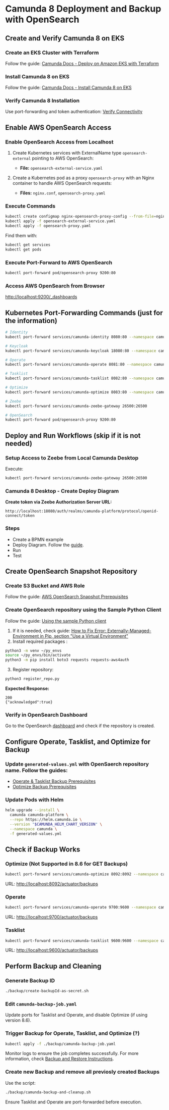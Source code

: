# Camunda 8 Deployment and Backup with OpenSearch

## Create and Verify Camunda 8 on EKS

### Create an EKS Cluster with Terraform
Follow the guide:
[Camunda Docs - Deploy on Amazon EKS with Terraform](https://docs.camunda.io/docs/self-managed/setup/deploy/amazon/amazon-eks/eks-terraform/)

### Install Camunda 8 on EKS
Follow the guide:
[Camunda Docs - Install Camunda 8 on EKS](https://docs.camunda.io/docs/self-managed/setup/deploy/amazon/amazon-eks/eks-helm/)

### Verify Camunda 8 Installation
Use port-forwarding and token authentication:
[Verify Connectivity](https://docs.camunda.io/docs/self-managed/setup/deploy/amazon/amazon-eks/eks-helm/#verify-connectivity-to-camunda-8)

## Enable AWS OpenSearch Access

### Enable OpenSearch Access from Localhost
1. Create Kubernetes services with ExternalName type `opensearch-external` pointing to AWS OpenSearch:
   - **File:** `opensearch-external-service.yaml`

2. Create a Kubernetes pod as a proxy `opensearch-proxy` with an Nginx container to handle AWS OpenSearch requests:
   - **Files:** `nginx.conf`, `opensearch-proxy.yaml`

### Execute Commands
```bash
kubectl create configmap nginx-opensearch-proxy-config --from-file=nginx.conf
kubectl apply -f opensearch-external-service.yaml
kubectl apply -f opensearch-proxy.yaml
```
Find them with:
```bash
kubectl get services
kubectl get pods
```

### Execute Port-Forward to AWS OpenSearch
```bash
kubectl port-forward pod/opensearch-proxy 9200:80
```

### Access AWS OpenSearch from Browser
[http://localhost:9200/_dashboards](http://localhost:9200/_dashboards)

## Kubernetes Port-Forwarding Commands (just for the information)
```bash
# Identity
kubectl port-forward services/camunda-identity 8080:80 --namespace camunda

# Keycloak
kubectl port-forward services/camunda-keycloak 18080:80 --namespace camunda

# Operate
kubectl port-forward services/camunda-operate 8081:80 --namespace camunda

# Tasklist
kubectl port-forward services/camunda-tasklist 8082:80 --namespace camunda

# Optimize
kubectl port-forward services/camunda-optimize 8083:80 --namespace camunda

# Zeebe
kubectl port-forward services/camunda-zeebe-gateway 26500:26500

# OpenSearch
kubectl port-forward pod/opensearch-proxy 9200:80
```

## Deploy and Run Workflows (skip if it is not needed)
### Setup Access to Zeebe from Local Camunda Desktop
Execute:
```bash
kubectl port-forward services/camunda-zeebe-gateway 26500:26500
```

### Camunda 8 Desktop - Create Deploy Diagram
**Create token via Zeebe Authorization Server URL:**
```
http://localhost:18080/auth/realms/camunda-platform/protocol/openid-connect/token
```

### Steps
- Create a BPMN example
- Deploy Diagram. Follow the [guide](https://docs.camunda.io/docs/self-managed/modeler/desktop-modeler/deploy-to-self-managed/?auth=oauth).
- Run
- Test

## Create OpenSearch Snapshot Repository
### Create S3 Bucket and AWS Role
Follow the guide:
[AWS OpenSearch Snapshot Prerequisites](https://docs.aws.amazon.com/opensearch-service/latest/developerguide/managedomains-snapshots.html#managedomains-snapshot-prerequisites)

### Create OpenSearch repository using the Sample Python Client
Follow the guide:
[Using the sample Python client](https://docs.aws.amazon.com/opensearch-service/latest/developerguide/managedomains-snapshot-registerdirectory.html)
1. If it is needed, check guide: [How to Fix Error: Externally-Managed-Environment in Pip, section "Use a Virtual Environment"
](https://builtin.com/articles/error-externally-managed-environment)
2. Install required packages :
```bash
python3 -m venv ~/py_envs
source ~/py_envs/bin/activate
python3 -m pip install boto3 requests requests-aws4auth
```
3. Register repository:
```bash
python3 register_repo.py
```
**Expected Response:**
```
200
{"acknowledged":true}
```

### Verify in OpenSearch Dashboard
Go to the OpenSearch [dashboard](http://localhost:9200/_dashboards) and check if the repository is created.

## Configure Operate, Tasklist, and Optimize for Backup
### Update `generated-values.yml` with OpenSaerch repository name. Follow the guides:
- [Operate & Tasklist Backup Prerequisites](https://docs.camunda.io/docs/self-managed/operational-guides/backup-restore/operate-tasklist-backup/#prerequisites)
- [Optimize Backup Prerequisites](https://docs.camunda.io/docs/self-managed/operational-guides/backup-restore/optimize-backup/#prerequisites)

### Update Pods with Helm
```bash
helm upgrade --install \
  camunda camunda-platform \
  --repo https://helm.camunda.io \
  --version "$CAMUNDA_HELM_CHART_VERSION" \
  --namespace camunda \
  -f generated-values.yml
```

## Check if Backup Works

### Optimize (Not Supported in 8.6 for GET Backups)
```bash
kubectl port-forward services/camunda-optimize 8092:8092 --namespace camunda
```
URL: [http://localhost:8092/actuator/backups](http://localhost:8092/actuator/backups)

### Operate
```bash
kubectl port-forward services/camunda-operate 9700:9600 --namespace camunda
```
URL: [http://localhost:9700/actuator/backups](http://localhost:9700/actuator/backups)

### Tasklist
```bash
kubectl port-forward services/camunda-tasklist 9600:9600 --namespace camunda
```
URL: [http://localhost:9600/actuator/backups](http://localhost:9600/actuator/backups)

## Perform Backup and Cleaning

### Generate Backup ID
```bash
./backup/create-backupId-as-secret.sh
```

### Edit `camunda-backup-job.yaml`
Update ports for Tasklist and Operate, and disable Optimize (if using version 8.6).

### Trigger Backup for Operate, Tasklist, and Optimize (?)
```bash
kubectl apply -f ./backup/camunda-backup-job.yaml
```
Monitor logs to ensure the job completes successfully. For more information, check [Backup and Restore Instructions](https://github.com/camunda-consulting/c8-devops-workshop/blob/main/03%20-%20Lab%203%20-%20Backup%20and%20Restore/Instructions.md#perform-backup).

### Create new Backup and remove all previosly created Backups
Use the script:
```bash
./backup/camunda-backup-and-cleanup.sh
```
Ensure Tasklist and Operate are port-forwarded before execution.
